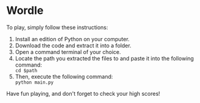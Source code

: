 # Wordle

To play, simply follow these instructions:
1. Install an edition of Python on your computer.
2. Download the code and extract it into a folder.
3. Open a command terminal of your choice.
4. Locate the path you extracted the files to and paste it into the following command:
    <div><code>cd $path</code></div>
5. Then, execute the following command:
    <div><code>python main.py</code></div>

Have fun playing, and don't forget to check your high scores!
